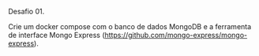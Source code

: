 Desafio 01.


Crie um docker compose com o banco de dados MongoDB e a ferramenta de interface Mongo Express (https://github.com/mongo-express/mongo-express).
